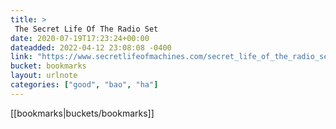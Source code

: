 ```yaml
---
title: > 
 The Secret Life Of The Radio Set
date: 2020-07-19T17:23:24+00:00
dateadded: 2022-04-12 23:08:08 -0400
link: "https://www.secretlifeofmachines.com/secret_life_of_the_radio_set.shtml"
bucket: bookmarks
layout: urlnote
categories: ["good", "bao", "ha"]
--- 
```

 <!-- end excerpt --> 
 [[bookmarks|buckets/bookmarks]]

